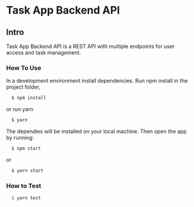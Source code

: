 # Task App Backend API

## Intro
Task App Backend API is a REST API with multiple endpoints for user access and task management.

### How To Use
In a development environment install dependencies. Run npm install in the project folder,
```sh
  $ npm install
```
or run yarn
```sh
  $ yarn
```
The dependies will be installed on your local machine. Then open the app by running:
```sh
  $ npm start
```
or
```sh
  $ yarn start
```

### How to Test
```hs
  $ yarn test
